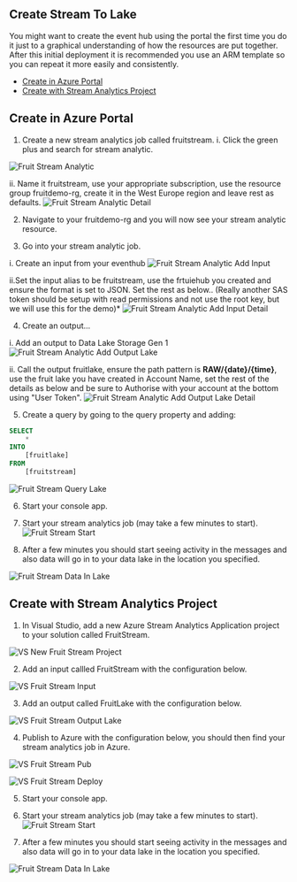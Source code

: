 ## Create Stream To Lake

You might want to create the event hub using the portal the first time you do it just to a graphical understanding of how the resources are put together. After this initial deployment it is recommended you use an ARM template so you can repeat it more easily and consistently. 

* [Create in Azure Portal](#Create-in-Azure-Portal)
* [Create with Stream Analytics Project](###Create-with-Stream-Analytics-Project])

## Create in Azure Portal

1. Create a new stream analytics job called fruitstream.
  i. Click the green plus and search for stream analytic. 

![Fruit Stream Analytic](FruitStreamAnalytic.PNG)

   ii. Name it fruitstream, use your appropriate subscription, use the resource group fruitdemo-rg, create it in the West Europe region and leave rest as defaults. 
![Fruit Stream Analytic Detail](FruitStreamAnalyticDetail.PNG)

2. Navigate to your fruitdemo-rg and you will now see your stream analytic resource. 

3. Go into your stream analytic job. 

i. Create an input from your eventhub
![Fruit Stream Analytic Add Input](FruitStreamAddInput.PNG)

ii.Set the input alias to be fruitstream, use the frtuiehub you created and ensure the format is set to JSON. Set the rest as below.. (Really another SAS token should be setup with read permissions and not use the root key, but we will use this for the demo)*
![Fruit Stream Analytic Add Input Detail](FruitStreamAddInputDetail.PNG)

4. Create an output...

i. Add an output to Data Lake Storage Gen 1
![Fruit Stream Analytic Add Output Lake](FruitStreamAddOutputLake.PNG)

ii. Call the output fruitlake, ensure the path pattern is **RAW/{date}/{time}**, use the fruit lake you have created in Account Name, set the rest of the details as below and be sure to Authorise with your account at the bottom using "User Token". 
![Fruit Stream Analytic Add Output Lake Detail](FruitStreamAddOutputLakeDetail.PNG)

5. Create a query by going to the query property and adding:

```sql
SELECT
    *
INTO
    [fruitlake]
FROM
    [fruitstream]
```
![Fruit Stream Query Lake](FruitStreamQueryLake.PNG)

6. Start your console app.

7. Start your stream analytics job (may take a few minutes to start).
![Fruit Stream Start](FruitStreamStart.PNG)

8. After a few minutes you should start seeing activity in the messages and also data will go in to your data lake in the location you specified. 

![Fruit Stream Data In Lake](FruitStreamDataInLake.PNG)

## Create with Stream Analytics Project

1. In Visual Studio, add a new Azure Stream Analytics Application project to your solution called FruitStream.

![VS New Fruit Stream Project](VSNewFruitStreamProject.PNG)

2. Add an input callled FruitStream with the configuration below.

![VS Fruit Stream Input](VSNewFruitStreamInput.PNG)

3. Add an output called FruitLake with the configuration below.

![VS Fruit Stream Output Lake](VSNewFruitStreamOutputLake.PNG)

4. Publish to Azure with the configuration below, you should then find your stream analytics job in Azure. 

![VS Fruit Stream Pub](VSFruitStreamPub.PNG)

![VS Fruit Stream Deploy](VSFruitStreamDeploy.PNG)

5. Start your console app.

6. Start your stream analytics job (may take a few minutes to start).
![Fruit Stream Start](FruitStreamStart.PNG)

7. After a few minutes you should start seeing activity in the messages and also data will go in to your data lake in the location you specified. 

![Fruit Stream Data In Lake](FruitStreamDataInLake.PNG)